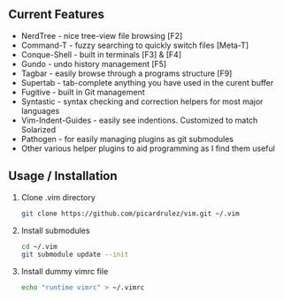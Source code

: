 ## Current Features ##

  * NerdTree - nice tree-view file browsing [F2]
  * Command-T - fuzzy searching to quickly switch files [Meta-T]
  * Conque-Shell - built in terminals [F3] & [F4]
  * Gundo - undo history management [F5]
  * Tagbar - easily browse through a programs structure [F9]
  * Supertab - tab-complete anything you have used in the curent buffer
  * Fugitive - built in Git management
  * Syntastic - syntax checking and correction helpers for most major languages
  * Vim-Indent-Guides - easily see indentions. Customized to match Solarized
  * Pathogen - for easily managing plugins as git submodules
  * Other various helper plugins to aid programming as I find them useful

## Usage / Installation ##

1. Clone .vim directory

    ```bash
    git clone https://github.com/picardrulez/vim.git ~/.vim
    ```
2. Install submodules

    ```bash
    cd ~/.vim
    git submodule update --init
    ```

3. Install dummy vimrc file

    ```bash
    echo "runtime vimrc" > ~/.vimrc
    ```

